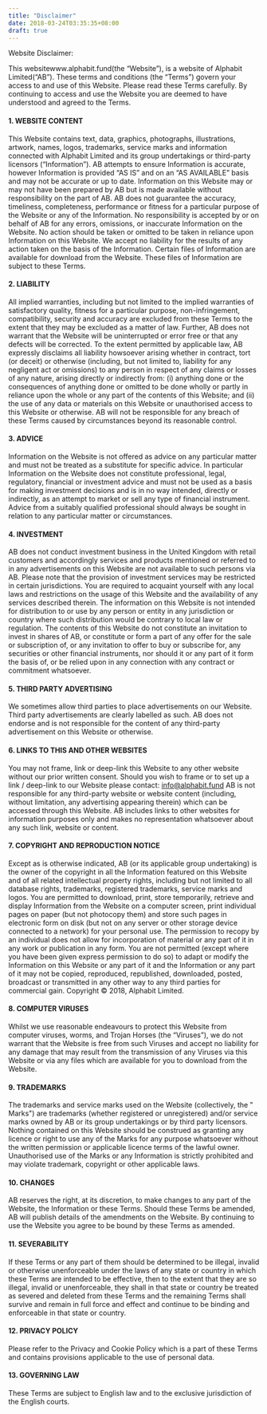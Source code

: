```yaml
---
title: "Disclaimer"
date: 2018-03-24T03:35:35+08:00
draft: true
---
```




Website Disclaimer:

This websitewww.alphabit.fund(the “Website”), is a website of Alphabit Limited(“AB”).
These terms and conditions (the “Terms”) govern your access to and use of this Website. Please read these Terms carefully. By continuing to access and use the Website you are deemed to have understood and agreed to the Terms.

#### 1. WEBSITE CONTENT
This Website contains text, data, graphics, photographs, illustrations, artwork, names, logos, trademarks, service marks and information connected with Alphabit Limited and its group undertakings or third-party licensors (“Information”). AB attempts to ensure Information is accurate, however Information is provided “AS IS” and on an “AS AVAILABLE” basis and may not be accurate or up to date. Information on this Website may or may not have been prepared by AB but is made available without responsibility on the part of AB. AB does not guarantee the accuracy, timeliness, completeness, performance or fitness for a particular purpose of the Website or any of the Information. No responsibility is accepted by or on behalf of AB for any errors, omissions, or inaccurate Information on the Website.
No action should be taken or omitted to be taken in reliance upon Information on this Website. We accept no liability for the results of any action taken on the basis of the Information.
Certain files of Information are available for download from the Website. These files of Information are subject to these Terms.

#### 2. LIABILITY
All implied warranties, including but not limited to the implied warranties of satisfactory quality, fitness for a particular purpose, non-infringement, compatibility, security and accuracy are excluded from these Terms to the extent that they may be excluded as a matter of law. Further, AB does not warrant that the Website will be uninterrupted or error free or that any defects will be corrected.
To the extent permitted by applicable law, AB expressly disclaims all liability howsoever arising whether in contract, tort (or deceit) or otherwise (including, but not limited to, liability for any negligent act or omissions) to any person in respect of any claims or losses of any nature, arising directly or indirectly from: (i) anything done or the consequences of anything done or omitted to be done wholly or partly in reliance upon the whole or any part of the contents of this Website; and (ii) the use of any data or materials on this Website or unauthorised access to this Website or otherwise.
AB will not be responsible for any breach of these Terms caused by circumstances beyond its reasonable control.

#### 3. ADVICE
Information on the Website is not offered as advice on any particular matter and must not be treated as a substitute for specific advice. In particular Information on the Website does not constitute professional, legal, regulatory, financial or investment advice and must not be used as a basis for making investment decisions and is in no way intended, directly or indirectly, as an attempt to market or sell any type of financial instrument. Advice from a suitably qualified professional should always be sought in relation to any particular matter or circumstances.

#### 4. INVESTMENT
AB does not conduct investment business in the United Kingdom with retail customers and accordingly services and products mentioned or referred to in any advertisements on this Website are not available to such persons via AB. Please note that the provision of investment services may be restricted in certain jurisdictions. You are required to acquaint yourself with any local laws and restrictions on the usage of this Website and the availability of any services described therein. The information on this Website is not intended for distribution to or use by any person or entity in any jurisdiction or country where such distribution would be contrary to local law or regulation.
The contents of this Website do not constitute an invitation to invest in shares of AB, or constitute or form a part of any offer for the sale or subscription of, or any invitation to offer to buy or subscribe for, any securities or other financial instruments, nor should it or any part of it form the basis of, or be relied upon in any connection with any contract or commitment whatsoever.

#### 5. THIRD PARTY ADVERTISING
We sometimes allow third parties to place advertisements on our Website. Third party advertisements are clearly labelled as such. AB does not endorse and is not responsible for the content of any third-party advertisement on this Website or otherwise.

#### 6. LINKS TO THIS AND OTHER WEBSITES
You may not frame, link or deep-link this Website to any other website without our prior written consent. Should you wish to frame or to set up a link / deep-link to our Website please contact:
info@alphabit.fund
AB is not responsible for any third-party website or website content (including, without limitation, any advertising appearing therein) which can be accessed through this Website. AB includes links to other websites for information purposes only and makes no representation whatsoever about any such link, website or content.

#### 7. COPYRIGHT AND REPRODUCTION NOTICE
Except as is otherwise indicated, AB (or its applicable group undertaking) is the owner of the copyright in all the Information featured on this Website and of all related intellectual property rights, including but not limited to all database rights, trademarks, registered trademarks, service marks and logos.
You are permitted to download, print, store temporarily, retrieve and display Information from the Website on a computer screen, print individual pages on paper (but not photocopy them) and store such pages in electronic form on disk (but not on any server or other storage device connected to a network) for your personal use. The permission to recopy by an individual does not allow for incorporation of material or any part of it in any work or publication in any form.
You are not permitted (except where you have been given express permission to do so) to adapt or modify the Information on this Website or any part of it and the Information or any part of it may not be copied, reproduced, republished, downloaded, posted, broadcast or transmitted in any other way to any third parties for commercial gain.
Copyright © 2018, Alphabit Limited.

#### 8. COMPUTER VIRUSES
Whilst we use reasonable endeavours to protect this Website from computer viruses, worms, and Trojan Horses (the “Viruses”), we do not warrant that the Website is free from such Viruses and accept no liability for any damage that may result from the transmission of any Viruses via this Website or via any files which are available for you to download from the Website.

#### 9. TRADEMARKS
The trademarks and service marks used on the Website (collectively, the " Marks") are trademarks (whether registered or unregistered) and/or service marks owned by AB or its group undertakings or by third party licensors. Nothing contained on this Website should be construed as granting any licence or right to use any of the Marks for any purpose whatsoever without the written permission or applicable licence terms of the lawful owner. Unauthorised use of the Marks or any Information is strictly prohibited and may violate trademark, copyright or other applicable laws.

#### 10. CHANGES
AB reserves the right, at its discretion, to make changes to any part of the Website, the Information or these Terms. Should these Terms be amended, AB will publish details of the amendments on the Website. By continuing to use the Website you agree to be bound by these Terms as amended.

#### 11. SEVERABILITY
If these Terms or any part of them should be determined to be illegal, invalid or otherwise unenforceable under the laws of any state or country in which these Terms are intended to be effective, then to the extent that they are so illegal, invalid or unenforceable, they shall in that state or country be treated as severed and deleted from these Terms and the remaining Terms shall survive and remain in full force and effect and continue to be binding and enforceable in that state or country.

#### 12. PRIVACY POLICY
Please refer to the Privacy and Cookie Policy which is a part of these Terms and contains provisions applicable to the use of personal data.

#### 13. GOVERNING LAW
These Terms are subject to English law and to the exclusive jurisdiction of the English courts.

